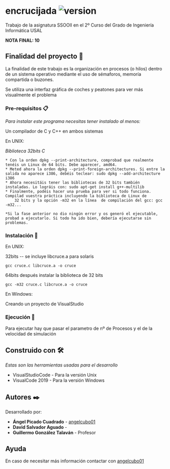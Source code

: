 # encrucijada ![version](https://img.shields.io/badge/version-1.0-blue)

Trabajo de la asignatura SSOOII en el 2º Curso del Grado de Ingeniería Informática USAL

**NOTA FINAL: 10** 

## Finalidad del proyecto 🚀

La finalidad de este trabajo es la organización en procesos (o hilos) dentro de un sistema operativo mediante el uso de sémaforos, memoría compartida o buzones.

Se utiliza una interfaz gráfica de coches y peatones para ver más visualmente el problema

### Pre-requisitos 📋

_Para instalar este programa necesitas tener instalado al menos:_

Un compilador de C y C++ en ambos sistemas
 
 En UNIX:
 
 _Biblioteca 32bits C_

    * Con la orden dpkg --print-architecture, comprobad que realmente tenéis un Linux de 64 bits. Debe aparecer, amd64.
    * Meted ahora la orden dpkg --print-foreign-architectures. Si entre la salida no aparece i386, debéis teclear: sudo dpkg --add-architecture i386
    * Ahora necesitáis tener las bibliotecas de 32 bits también instaladas. Lo lográis con: sudo apt-get install g++-multilib
    * Finalmente, podéis hacer una prueba para ver si todo funciona. Compilad vuestra práctica incluyendo la biblioteca de Linux de 
        32 bits y la opción -m32 en la línea  de compilación del gcc: gcc -m32...
    
    *Si la fase anterior no dio ningún error y os generó el ejecutable, probad a ejecutarlo. Si todo ha ido bien, debería ejecutarse sin problemas.

 
### Instalación 🔧

 En UNIX: 
 
 32bits  -- se incluye libcruce.a para solaris
  ```
  gcc cruce.c libcruce.a -o cruce
  ```
  
  64bits después instalar la biblioteca de 32 bits
  ```
  gcc -m32 cruce.c libcruce.a -o cruce
  ```

  En Windows:
  
  Creando un proyecto de VisualStudio
  
### Ejecución 🔧

  Para ejecutar hay que pasar el parametro de nº de Procesos y el de la velocidad de simulación
  
## Construido con 🛠️

_Estas son las herramientas usadas para el desarrollo_

* VisualStudioCode - Para la versión Unix
* VisualCode 2019 - Para la versión Windows

## Autores ✒️

Desarrollado por:

* **Ángel Picado Cuadrado** - [angelcubo01](https://github.com/angelcubo01)
* **David Salvador Aguado** -
* **Guillermo González Talaván** - Profesor 

## Ayuda

En caso de necesitar más información contactar con [angelcubo01](https://github.com/angelcubo01)
